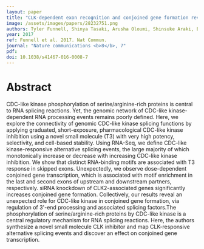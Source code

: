 ```yaml
---
layout: paper
title: "CLK-dependent exon recognition and conjoined gene formation revealed with a novel small molecule inhibitor."
image: /assets/images/papers/28232751.png
authors: Tyler Funnell, Shinya Tasaki, Arusha Oloumi, Shinsuke Araki, Esther Kong, Damian Yap, Yusuke Nakayama, Christopher S Hughes, S-W Grace Cheng, Hirokazu Tozaki, Misa Iwatani, Satoshi Sasaki, Tomohiro Ohashi, Tohru Miyazaki, Nao Morishita, Daisuke Morishita, Mari Ogasawara-Shimizu, Momoko Ohori, Shoichi Nakao, Masatoshi Karashima, Masaya Sano, Aiko Murai, Toshiyuki Nomura, Noriko Uchiyama, Tomohiro Kawamoto, Ryujiro Hara, Osamu Nakanishi, Karey Shumansky, Jamie Rosner, Adrian Wan, Steven McKinney, Gregg B Morin, Atsushi Nakanishi, Sohrab Shah, Hiroyoshi Toyoshiba, Samuel Aparicio
year: 2017
ref: Funnell et al. 2017. Nat Commun.
journal: "Nature communications <b>8</b>, 7"
pdf: 
doi: 10.1038/s41467-016-0008-7
---
```


# Abstract

CDC-like kinase phosphorylation of serine/arginine-rich proteins is central to RNA splicing reactions. Yet, the genomic network of CDC-like kinase-dependent RNA processing events remains poorly defined. Here, we explore the connectivity of genomic CDC-like kinase splicing functions by applying graduated, short-exposure, pharmacological CDC-like kinase inhibition using a novel small molecule (T3) with very high potency, selectivity, and cell-based stability. Using RNA-Seq, we define CDC-like kinase-responsive alternative splicing events, the large majority of which monotonically increase or decrease with increasing CDC-like kinase inhibition. We show that distinct RNA-binding motifs are associated with T3 response in skipped exons. Unexpectedly, we observe dose-dependent conjoined gene transcription, which is associated with motif enrichment in the last and second exons of upstream and downstream partners, respectively. siRNA knockdown of CLK2-associated genes significantly increases conjoined gene formation. Collectively, our results reveal an unexpected role for CDC-like kinase in conjoined gene formation, via regulation of 3'-end processing and associated splicing factors.The phosphorylation of serine/arginine-rich proteins by CDC-like kinase is a central regulatory mechanism for RNA splicing reactions. Here, the authors synthesize a novel small molecule CLK inhibitor and map CLK-responsive alternative splicing events and discover an effect on conjoined gene transcription.

